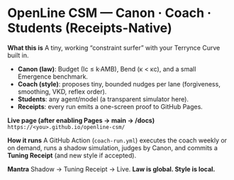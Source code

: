 # OpenLine CSM — Canon · Coach · Students (Receipts-Native)

**What this is**
A tiny, working “constraint surfer” with your Terrynce Curve built in.
- **Canon (law)**: Budget (Ic ≤ k·AMB), Bend (κ < κc), and a small Emergence benchmark.
- **Coach (style)**: proposes tiny, bounded nudges per lane (forgiveness, smoothing, VKD, reflex order).
- **Students**: any agent/model (a transparent simulator here).
- **Receipts**: every run emits a one-screen proof to GitHub Pages.

**Live page (after enabling Pages → main → /docs)**
`https://<you>.github.io/openline-csm/`

**How it runs**
A GitHub Action (`coach-run.yml`) executes the coach weekly or on demand, runs a shadow simulation, judges by Canon, and commits a **Tuning Receipt** (and new style if accepted).

**Mantra**
Shadow → Tuning Receipt → Live. **Law is global. Style is local.**
